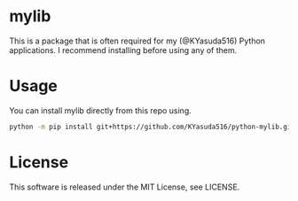# mylib
This is a package that is often required for my (@KYasuda516) Python applications.
I recommend installing before using any of them.


# Usage
You can install mylib directly from this repo using.
```bash
python -m pip install git+https://github.com/KYasuda516/python-mylib.git
```

# License
This software is released under the MIT License, see LICENSE.
